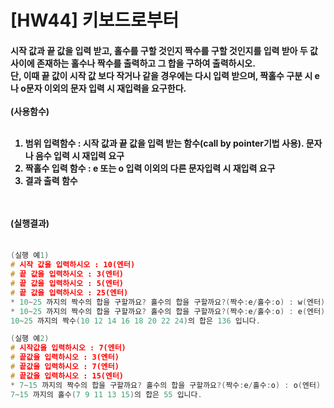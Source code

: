 # [HW44] 키보드로부터


<h4>

시작 값과 끝 값을 입력 받고, 홀수를 구할 것인지 짝수를 구할 것인지를 입력 받아 두 값 사이에 존재하는 홀수나 짝수를 출력하고 그 합을 구하여 출력하시오.</br>
단, 이때 끝 값이 시작 값 보다 작거나 같을 경우에는 다시 입력 받으며, 짝홀수 구분 시 e나 o문자 이외의 문자 입력 시 재입력을 요구한다.</br></br>
(사용함수)</br></br>
1. 범위 입력함수 : 시작 값과 끝 값을 입력 받는 함수(call by pointer기법 사용). 문자나 음수 입력 시 재입력 요구</br>
2. 짝홀수 입력 함수 : e 또는 o 입력 이외의 다른 문자입력 시 재입력 요구</br>
3. 결과 출력 함수




</br></br>
(실행결과)
</br></br></h4>

```cpp
(실행 예1)
# 시작 값을 입력하시오 : 10(엔터)
# 끝 값을 입력하시오 : 3(엔터)
# 끝 값을 입력하시오 : 5(엔터)
# 끝 값을 입력하시오 : 25(엔터)
* 10~25 까지의 짝수의 합을 구할까요? 홀수의 합을 구할까요?(짝수:e/홀수:o) : w(엔터) 
* 10~25 까지의 짝수의 합을 구할까요? 홀수의 합을 구할까요?(짝수:e/홀수:o) : e(엔터)
10~25 까지의 짝수(10 12 14 16 18 20 22 24)의 합은 136 입니다.

(실행 예2)
# 시작값을 입력하시오 : 7(엔터)
# 끝값을 입력하시오 : 3(엔터)
# 끝값을 입력하시오 : 7(엔터)
# 끝값을 입력하시오 : 15(엔터)
* 7~15 까지의 짝수의 합을 구할까요? 홀수의 합을 구할까요?(짝수:e/홀수:o) : o(엔터)
7~15 까지의 홀수(7 9 11 13 15)의 합은 55 입니다.

```